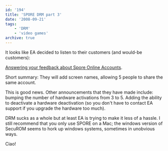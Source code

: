 ```yaml
---
id: '194'
title: 'SPORE DRM part 3'
date: '2008-09-21'
tags:
    - 'DRM'
    - 'video games'
archive: true
---
```


It looks like EA decided to listen to their customers (and would-be
customers):

[Answering your feedback about Spore Online Accounts](http://forum.spore.com/jforum/posts/list/2897.page).

<!-- more -->

Short summary: They will add screen names, allowing 5 people to share the same
account.

This is good news. Other announcements that they have made include: bumping
the number of hardware activations from 3 to 5. Adding the ability to
deactivate a hardware deactivation (so you don't have to contact EA support if
you upgrade the hardware too much).

DRM sucks as a whole but at least EA is trying to make it less of a hassle. I
still recommend that you only use SPORE on a Mac; the windows version of
SecuROM seems to hork up windows systems, sometimes in unobvious ways.

Ciao!
